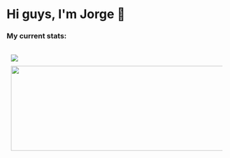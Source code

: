 <h1> Hi guys, I'm Jorge 👋</h1>

<h3> My current stats: <h3>

<div style="display: flex;
  flex-direction: column;padding: 5px;">
<a style="margin: 5px;" href="https://github.com/anuraghazra/github-readme-stats">
    <img src="https://github-readme-stats.vercel.app/api?username=MoreiraJorge&theme=tokyonight&show_icons=true"> </img>
</a>
<a  style="margin: 5px;" href="https://github.com/anuraghazra/github-readme-stats">
<img style="height: 195px; width: 800px" src="https://github-readme-stats.vercel.app/api/top-langs/?username=MoreiraJorge&hide=Makefile&layout=compact&theme=tokyonight"> </img>
</a>
</div>

<!--
**MoreiraJorge/MoreiraJorge** is a ✨ _special_ ✨ repository because its `README.md` (this file) appears on your GitHub profile.

Here are some ideas to get you started:

- 🔭 I’m currently working on ...
- 🌱 I’m currently learning ...
- 👯 I’m looking to collaborate on ...
- 🤔 I’m looking for help with ...
- 💬 Ask me about ...
- 📫 How to reach me: ...
- 😄 Pronouns: ...
- ⚡ Fun fact: ...
-->
